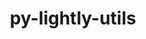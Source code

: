 ---
title: "py-lightly-utils"
layout: cache
categories: [package, develop-2024-04-28]
meta: {"versions": ["0.0.2"], "compilers": ["apple-clang@=15.0.0", "gcc@=11.4.0"], "oss": ["ubuntu22.04", "ventura"], "platforms": ["darwin", "linux"], "targets": ["aarch64", "x86_64_v3"], "stacks": ["ml-darwin-aarch64-mps", "ml-linux-x86_64-cuda", "root"], "num_specs": 2, "num_specs_by_stack": {"ml-linux-x86_64-cuda": 1, "root": 2, "ml-darwin-aarch64-mps": 1}}
spec_details: [{"hash": "vpc6jjlz5bg5xq2wayqx63uqjebznblb", "compiler": "gcc@=11.4.0", "versions": ["0.0.2"], "os": "ubuntu22.04", "platform": "linux", "target": "x86_64_v3", "variants": ["build_system=python_pip"], "stacks": ["ml-linux-x86_64-cuda", "root"], "size": "-", "tarball": "https://binaries.spack.io/releases/develop-2024-04-28/build_cache/linux-ubuntu22.04-x86_64_v3/gcc-11.4.0/py-lightly-utils-0.0.2/linux-ubuntu22.04-x86_64_v3-gcc-11.4.0-py-lightly-utils-0.0.2-vpc6jjlz5bg5xq2wayqx63uqjebznblb.spack"}, {"hash": "eirnijxjfrdhd5vbtjhbhkxolantd2gg", "compiler": "apple-clang@=15.0.0", "versions": ["0.0.2"], "os": "ventura", "platform": "darwin", "target": "aarch64", "variants": ["build_system=python_pip"], "stacks": ["root", "ml-darwin-aarch64-mps"], "size": "-", "tarball": "https://binaries.spack.io/releases/develop-2024-04-28/build_cache/darwin-ventura-aarch64/apple-clang-15.0.0/py-lightly-utils-0.0.2/darwin-ventura-aarch64-apple-clang-15.0.0-py-lightly-utils-0.0.2-eirnijxjfrdhd5vbtjhbhkxolantd2gg.spack"}]
---